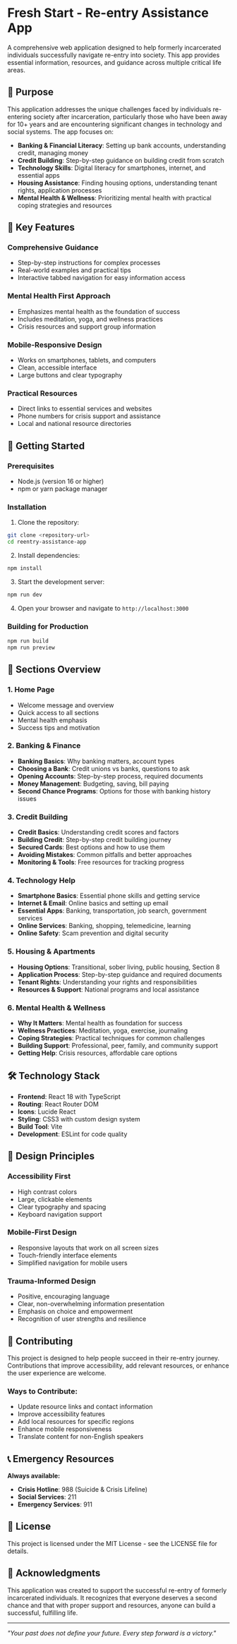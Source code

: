 # Fresh Start - Re-entry Assistance App

A comprehensive web application designed to help formerly incarcerated individuals successfully navigate re-entry into society. This app provides essential information, resources, and guidance across multiple critical life areas.

## 🎯 Purpose

This application addresses the unique challenges faced by individuals re-entering society after incarceration, particularly those who have been away for 10+ years and are encountering significant changes in technology and social systems. The app focuses on:

- **Banking & Financial Literacy**: Setting up bank accounts, understanding credit, managing money
- **Credit Building**: Step-by-step guidance on building credit from scratch
- **Technology Skills**: Digital literacy for smartphones, internet, and essential apps
- **Housing Assistance**: Finding housing options, understanding tenant rights, application processes
- **Mental Health & Wellness**: Prioritizing mental health with practical coping strategies and resources

## 🌟 Key Features

### Comprehensive Guidance
- Step-by-step instructions for complex processes
- Real-world examples and practical tips
- Interactive tabbed navigation for easy information access

### Mental Health First Approach
- Emphasizes mental health as the foundation of success
- Includes meditation, yoga, and wellness practices
- Crisis resources and support group information

### Mobile-Responsive Design
- Works on smartphones, tablets, and computers
- Clean, accessible interface
- Large buttons and clear typography

### Practical Resources
- Direct links to essential services and websites
- Phone numbers for crisis support and assistance
- Local and national resource directories

## 🚀 Getting Started

### Prerequisites
- Node.js (version 16 or higher)
- npm or yarn package manager

### Installation

1. Clone the repository:
```bash
git clone <repository-url>
cd reentry-assistance-app
```

2. Install dependencies:
```bash
npm install
```

3. Start the development server:
```bash
npm run dev
```

4. Open your browser and navigate to `http://localhost:3000`

### Building for Production

```bash
npm run build
npm run preview
```

## 📱 Sections Overview

### 1. Home Page
- Welcome message and overview
- Quick access to all sections
- Mental health emphasis
- Success tips and motivation

### 2. Banking & Finance
- **Banking Basics**: Why banking matters, account types
- **Choosing a Bank**: Credit unions vs banks, questions to ask
- **Opening Accounts**: Step-by-step process, required documents
- **Money Management**: Budgeting, saving, bill paying
- **Second Chance Programs**: Options for those with banking history issues

### 3. Credit Building
- **Credit Basics**: Understanding credit scores and factors
- **Building Credit**: Step-by-step credit building journey
- **Secured Cards**: Best options and how to use them
- **Avoiding Mistakes**: Common pitfalls and better approaches
- **Monitoring & Tools**: Free resources for tracking progress

### 4. Technology Help
- **Smartphone Basics**: Essential phone skills and getting service
- **Internet & Email**: Online basics and setting up email
- **Essential Apps**: Banking, transportation, job search, government services
- **Online Services**: Banking, shopping, telemedicine, learning
- **Online Safety**: Scam prevention and digital security

### 5. Housing & Apartments
- **Housing Options**: Transitional, sober living, public housing, Section 8
- **Application Process**: Step-by-step guidance and required documents
- **Tenant Rights**: Understanding your rights and responsibilities
- **Resources & Support**: National programs and local assistance

### 6. Mental Health & Wellness
- **Why It Matters**: Mental health as foundation for success
- **Wellness Practices**: Meditation, yoga, exercise, journaling
- **Coping Strategies**: Practical techniques for common challenges
- **Building Support**: Professional, peer, family, and community support
- **Getting Help**: Crisis resources, affordable care options

## 🛠️ Technology Stack

- **Frontend**: React 18 with TypeScript
- **Routing**: React Router DOM
- **Icons**: Lucide React
- **Styling**: CSS3 with custom design system
- **Build Tool**: Vite
- **Development**: ESLint for code quality

## 🎨 Design Principles

### Accessibility First
- High contrast colors
- Large, clickable elements
- Clear typography and spacing
- Keyboard navigation support

### Mobile-First Design
- Responsive layouts that work on all screen sizes
- Touch-friendly interface elements
- Simplified navigation for mobile users

### Trauma-Informed Design
- Positive, encouraging language
- Clear, non-overwhelming information presentation
- Emphasis on choice and empowerment
- Recognition of user strengths and resilience

## 🤝 Contributing

This project is designed to help people succeed in their re-entry journey. Contributions that improve accessibility, add relevant resources, or enhance the user experience are welcome.

### Ways to Contribute:
- Update resource links and contact information
- Improve accessibility features
- Add local resources for specific regions
- Enhance mobile responsiveness
- Translate content for non-English speakers

## 📞 Emergency Resources

**Always available:**
- **Crisis Hotline**: 988 (Suicide & Crisis Lifeline)
- **Social Services**: 211
- **Emergency Services**: 911

## 📄 License

This project is licensed under the MIT License - see the LICENSE file for details.

## 🙏 Acknowledgments

This application was created to support the successful re-entry of formerly incarcerated individuals. It recognizes that everyone deserves a second chance and that with proper support and resources, anyone can build a successful, fulfilling life.

---

*"Your past does not define your future. Every step forward is a victory."*